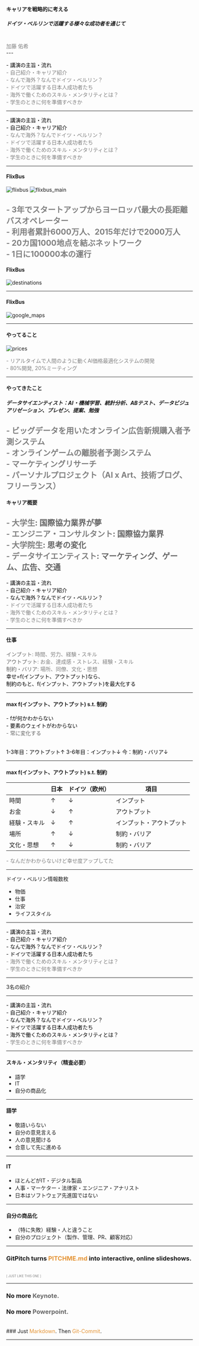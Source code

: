 #### キャリアを戦略的に考える

##### ドイツ・ベルリンで活躍する様々な成功者を通じて


<br>
<span style="color:gray">加藤 佑希</span>
<br>
---

<span style="color:black"> - 講演の主旨・流れ</span>
<br>
<span style="color:gray"> - 自己紹介・キャリア紹介</span>
<br>
<span style="color:gray"> - なんで海外？なんでドイツ・ベルリン？</span>
<br>
<span style="color:gray"> - ドイツで活躍する日本人成功者たち</span>
<br>
<span style="color:gray"> - 海外で働くためのスキル・メンタリティとは？</span>
<br>
<span style="color:gray"> - 学生のときに何を準備すべきか</span>

---

<span style="color:black"> - 講演の主旨・流れ</span>
<br>
<span style="color:black"> - 自己紹介・キャリア紹介</span>
<br>
<span style="color:gray"> - なんで海外？なんでドイツ・ベルリン？</span>
<br>
<span style="color:gray"> - ドイツで活躍する日本人成功者たち</span>
<br>
<span style="color:gray"> - 海外で働くためのスキル・メンタリティとは？</span>
<br>
<span style="color:gray"> - 学生のときに何を準備すべきか</span>

---


#### FlixBus

![flixbus](images/FlixBus-with-Icon.PNG)
![flixbus_main](images/flixbus_main.png)


<span style="color:gray"> - 3年でスタートアップからヨーロッパ最大の長距離バスオペレーター</span>
<br>
<span style="color:gray"> - 利用者累計6000万人、2015年だけで2000万人</span>
<br>
<span style="color:gray"> - 20カ国1000地点を結ぶネットワーク</span>
<br>
<span style="color:gray"> - 1日に100000本の運行</span>
---

#### FlixBus

![destinations](images/destinations.png)

---

#### FlixBus

![google_maps](images/google_maps.png)

---

#### やってること

![prices](images/prices.png)

<span style="color:gray"> - リアルタイムで人間のように動くAI価格最適化システムの開発</span>
<br>
<span style="color:gray"> - 80%開発, 20%ミーティング</span>

---


#### やってきたこと

##### データサイエンティスト：AI・機械学習、統計分析、ABテスト、データビジュアリゼーション、プレゼン、提案、勉強

<span style="color:gray"> - ビッグデータを用いたオンライン広告新規購入者予測システム</span>
<br>
<span style="color:gray"> - オンラインゲームの離脱者予測システム</span>
<br>
<span style="color:gray"> - マーケティングリサーチ</span>
<br>
<span style="color:gray"> - パーソナルプロジェクト（AI x Art、技術ブログ、フリーランス）</span>
---

#### キャリア概要

<span style="color:gray"> - 大学生</span><span style="color: #666666">: 国際協力業界が夢</span>
<br>
<span style="color:gray"> - エンジニア・コンサルタント</span><span style="color: #666666">: 国際協力業界</span>
<br>
<span style="color:gray"> - 大学院生</span><span style="color: #666666">: 思考の変化</span>
<br>
<span style="color:gray"> - データサイエンティスト</span><span style="color: #666666">: マーケティング、ゲーム、広告、交通</span>
---

<span style="color:black"> - 講演の主旨・流れ</span>
<br>
<span style="color:black"> - 自己紹介・キャリア紹介</span>
<br>
<span style="color:black"> - なんで海外？なんでドイツ・ベルリン？</span>
<br>
<span style="color:gray"> - ドイツで活躍する日本人成功者たち</span>
<br>
<span style="color:gray"> - 海外で働くためのスキル・メンタリティとは？</span>
<br>
<span style="color:gray"> - 学生のときに何を準備すべきか</span>

---

#### 仕事

<span style="color: #666666">インプット</span><span style="color:gray">: 時間、労力、経験・スキル</span>
<br>
<span style="color: #666666">アウトプット</span><span style="color:gray">: お金、達成感・ストレス、経験・スキル</span>
<br>
<span style="color: #666666">制約・バリア</span><span style="color:gray">: 場所、同僚、文化・思想</span>
<br>
<span style="color:black">幸せ=f(インプット、アウトプット)なら、</span>
<br>
<span style="color:black">制約のもと、f(インプット、アウトプット)を最大化する</span>


---

#### max f(インプット、アウトプット) s.t. 制約

<span style="color:black"> - fが何かわからない</span>
<br>
<span style="color:black"> - 要素のウェイトがわからない</span>
<br>
<span style="color:#666666"> - 常に変化する</span>
<br>
<br>

<span style="color:black"> 1-3年目：アウトプット↑</span>
<span style="color:black"> 3-6年目：インプット↓</span>
<span style="color:black"> 今：制約・バリア↓</span>

---

#### max f(インプット、アウトプット) s.t. 制約

|   |  日本 | ドイツ（欧州）  |項目|
|---|---|---|---|
| 時間  |  ↑ |  ↓ |インプット|
| お金  |  ↓ |  ↑ |アウトプット|
| 経験・スキル  |  ↓ |  ↑ |インプット・アウトプット|
| 場所  | ↑  | ↓  |制約・バリア|
| 文化・思想  | ↑  | ↓  |制約・バリア|

<span style="color:gray"> - なんだかわからないけど幸せ度アップしてた</span>

---

ドイツ・ベルリン情報数枚
- 物価
- 仕事
- 治安
- ライフスタイル

---


<span style="color:black"> - 講演の主旨・流れ</span>
<br>
<span style="color:black"> - 自己紹介・キャリア紹介</span>
<br>
<span style="color:black"> - なんで海外？なんでドイツ・ベルリン？</span>
<br>
<span style="color:black"> - ドイツで活躍する日本人成功者たち</span>
<br>
<span style="color:gray"> - 海外で働くためのスキル・メンタリティとは？</span>
<br>
<span style="color:gray"> - 学生のときに何を準備すべきか</span>

---

3名の紹介

---
<span style="color:black"> - 講演の主旨・流れ</span>
<br>
<span style="color:black"> - 自己紹介・キャリア紹介</span>
<br>
<span style="color:black"> - なんで海外？なんでドイツ・ベルリン？</span>
<br>
<span style="color:black"> - ドイツで活躍する日本人成功者たち</span>
<br>
<span style="color:black"> - 海外で働くためのスキル・メンタリティとは？</span>
<br>
<span style="color:gray"> - 学生のときに何を準備すべきか</span>

---
#### スキル・メンタリティ（精査必要）
- 語学
- IT
- 自分の商品化


---

#### 語学

- 敬語いらない
- 自分の意見言える
- 人の意見聞ける
- 合意して先に進める

---

#### IT

- ほとんどがIT・デジタル製品
- 人事・マーケター・法律家・エンジニア・アナリスト
- 日本はソフトウェア先進国ではない

---

#### 自分の商品化

- （特に失敗）経験・人と違うこと
- 自分のプロジェクト（製作、管理、PR、顧客対応）


---

### GitPitch turns <span style="color: #e49436; text-transform: none">PITCHME.md</span> into interactive, online slideshows.
<br>
<span style="color:gray; font-size:0.6em;">[ JUST LIKE THIS ONE ]</span>

---

### No more <span style="color: #666666">Keynote.</span>
### No more <span style="color: #666666">Powerpoint.</span>
<br>
### Just <span style="color: #e49436">Markdown</span>. Then <span style="color: #e49436">Git-Commit</span>.

---